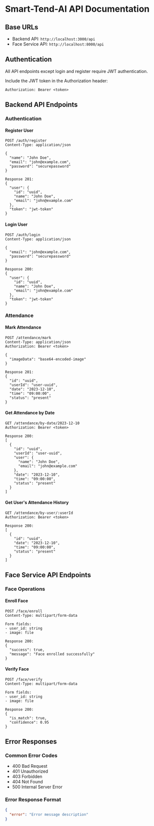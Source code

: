 # Smart-Tend-AI API Documentation

## Base URLs
- Backend API: `http://localhost:3000/api`
- Face Service API: `http://localhost:8000/api`

## Authentication
All API endpoints except login and register require JWT authentication.

Include the JWT token in the Authorization header:
```
Authorization: Bearer <token>
```

## Backend API Endpoints

### Authentication

#### Register User
```http
POST /auth/register
Content-Type: application/json

{
  "name": "John Doe",
  "email": "john@example.com",
  "password": "securepassword"
}

Response 201:
{
  "user": {
    "id": "uuid",
    "name": "John Doe",
    "email": "john@example.com"
  },
  "token": "jwt-token"
}
```

#### Login User
```http
POST /auth/login
Content-Type: application/json

{
  "email": "john@example.com",
  "password": "securepassword"
}

Response 200:
{
  "user": {
    "id": "uuid",
    "name": "John Doe",
    "email": "john@example.com"
  },
  "token": "jwt-token"
}
```

### Attendance

#### Mark Attendance
```http
POST /attendance/mark
Content-Type: application/json
Authorization: Bearer <token>

{
  "imageData": "base64-encoded-image"
}

Response 201:
{
  "id": "uuid",
  "userId": "user-uuid",
  "date": "2023-12-10",
  "time": "09:00:00",
  "status": "present"
}
```

#### Get Attendance by Date
```http
GET /attendance/by-date/2023-12-10
Authorization: Bearer <token>

Response 200:
[
  {
    "id": "uuid",
    "userId": "user-uuid",
    "user": {
      "name": "John Doe",
      "email": "john@example.com"
    },
    "date": "2023-12-10",
    "time": "09:00:00",
    "status": "present"
  }
]
```

#### Get User's Attendance History
```http
GET /attendance/by-user/:userId
Authorization: Bearer <token>

Response 200:
[
  {
    "id": "uuid",
    "date": "2023-12-10",
    "time": "09:00:00",
    "status": "present"
  }
]
```

## Face Service API Endpoints

### Face Operations

#### Enroll Face
```http
POST /face/enroll
Content-Type: multipart/form-data

Form fields:
- user_id: string
- image: file

Response 200:
{
  "success": true,
  "message": "Face enrolled successfully"
}
```

#### Verify Face
```http
POST /face/verify
Content-Type: multipart/form-data

Form fields:
- user_id: string
- image: file

Response 200:
{
  "is_match": true,
  "confidence": 0.95
}
```

## Error Responses

### Common Error Codes
- 400 Bad Request
- 401 Unauthorized
- 403 Forbidden
- 404 Not Found
- 500 Internal Server Error

### Error Response Format
```json
{
  "error": "Error message description"
}
```
